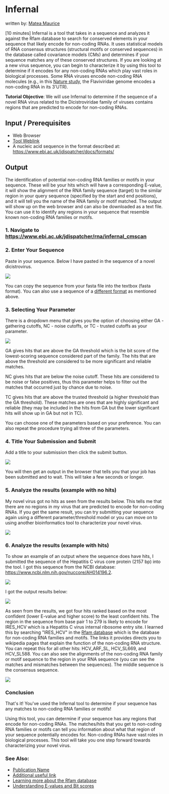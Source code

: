# Infernal
written by: [Matea Maurice](https://github.com/MAM122)

[10 minutes] Infernal is a tool that takes in a sequence and analyzes it against the Rfam database to search for conserved elements in your sequence that likely encode for non-coding RNAs. It uses statistical models of RNA consensus structures (structural motifs or conserved sequences) in the database called covariance models (CMs) and determines if your sequence matches any of these conserved structures. If you are looking at a new virus sequence, you can begin to characterize it by using this tool to determine if it encodes for any non-coding RNAs which play vast roles in biological processes. Some RNA viruses encode non-coding RNA molecules (e.g., in this [Nature study](https://www.nature.com/articles/cmi201786), the Flaviviridae genome encodes a non-coding RNA in its 3'UTR). 

**Tutorial Objective**: We will use Infernal to determine if the sequence of a novel RNA virus related to the Dicistroviridae family of viruses contains regions that are predicted to encode for non-coding RNAs. 

## Input / Prerequisites
- Web Browser
- [Tool Weblink](https://www.ebi.ac.uk/jdispatcher/rna/infernal_cmscan)
- A nucleic acid sequence in the format described at: https://www.ebi.ac.uk/jdispatcher/docs/formats/

## Output
The identification of potential non-coding RNA families or motifs in your sequence. These will be your hits which will have a corresponding E-value, it will show the alignment of the RNA family sequence (target) to the similar region in your query sequence (specified by the start and end positions), and it will tell you the name of the RNA family or motif matched. The output will show up on the web browser and can also be downloaded as a text file. You can use it to identify any regions in your sequence that resemble known non-coding RNA families or motifs.

### 1. Navigate to https://www.ebi.ac.uk/jdispatcher/rna/infernal_cmscan

### 2. Enter Your Sequence 

Paste in your sequence. Below I have pasted in the sequence of a novel dicistrovirus. 

![](Infernal_Screenshot_1.png)

You can copy the sequence from your fasta file into the textbox (fasta format). You can also use a sequence of a [different format](https://www.ebi.ac.uk/jdispatcher/docs/formats/) as mentioned above. 

### 3. Selecting Your Parameter

There is a dropdown menu that gives you the option of choosing either GA - gathering cutoffs, NC - noise cutoffs, or TC - trusted cutoffs as your parameter.

![](Infernal_Screenshot_2.png)

GA gives hits that are above the GA threshold which is the bit score of the lowest-scoring sequence considered part of the family. The hits that are above the threshold are considered to be more significant and reliable matches. 

NC gives hits that are below the noise cutoff. These hits are considered to be noise or false positives, thus this parameter helps to filter out the matches that occurred just by chance due to noise. 

TC gives hits that are above the trusted threshold (a higher threshold than the GA threshold). These matches are ones that are highly significant and reliable (they may be included in the hits from GA but the lower significant hits will show up in GA but not in TC). 

You can choose one of the parameters based on your preference. You can also repeat the procedure trying all three of the parameters.  

### 4. Title Your Submission and Submit

Add a title to your submission then click the submit button.

![](Infernal_Screenshot_3.png)

You will then get an output in the browser that tells you that your job has been submitted and to wait. This will take a few seconds or longer.  

### 5. Analyze the results (example with no hits)

My novel virus got no hits as seen from the results below. This tells me that there are no regions in my virus that are predicted to encode for non-coding RNAs. If you get the same result, you can try submitting your sequence again using a different parameter/threshold model or you can move on to using another bioinformatics tool to characterize your novel virus. 

![](Infernal_Screenshot_5.png)

### 6. Analyze the results (example with hits)

To show an example of an output where the sequence does have hits, I submitted the sequence of the Hepatitis C virus core protein (2157 bp) into the tool. I got this sequence from the NCBI database: https://www.ncbi.nlm.nih.gov/nuccore/AH014196.2.  

![](Infernal_Screenshot_6.png)


I got the output results below: 

![](Infernal_Screenshot_7.png)


As seen from the results, we got four hits ranked based on the most confident (lower E-value and higher score) to the least confident hits. The region in the sequence from base pair 1 to 279 is likely to encode for IRES_HCV which is a Hepatitis C virus internal ribosome entry site. I learned this by searching "IRES_HCV" in the [Rfam database](https://rfam.org/) which is the database for non-coding RNA families and motifs. The links it provides directs you to wikipedia pages that explain the function of the non-coding RNA structure. You can repeat this for all other hits: HCV_ARF_SL, HCV_SL669, and HCV_SL588. You can also see the alignments of the non-coding RNA family or motif sequence to the region in your RNA sequence (you can see the matches and mismatches between the sequences). The middle sequence is the consensus sequence. 


![](Infernal_Screenshot_8.png)


### Conclusion

That's it! You've used the Infernal tool to determine if your sequence has any matches to non-coding RNA families or motifs!

Using this tool, you can determine if your sequence has any regions that encode for non-coding RNAs. The matches/hits that you get to non-coding RNA families or motifs can tell you information about what that region of your sequence potentially encodes for. Non-coding RNAs have vast roles in biological processes. This tool will take you one step forward towards characterizing your novel virus.

### See Also:

- [Publication Name](https://europepmc.org/article/MED/35412617)
- [Additional useful link](https://www.ebi.ac.uk/seqdb/confluence/display/THD/Infernal+cmscan)
- [Learning more about the Rfam database](https://rfam.org/)
- [Understanding E-values and Bit scores](https://www.metagenomics.wiki/tools/blast/evalue)
